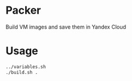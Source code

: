# Packer

Build VM images and save them in Yandex Cloud

# Usage

```bash
../variables.sh
./build.sh .
```

